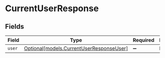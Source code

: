 # CurrentUserResponse


## Fields

| Field                                                                            | Type                                                                             | Required                                                                         | Description                                                                      |
| -------------------------------------------------------------------------------- | -------------------------------------------------------------------------------- | -------------------------------------------------------------------------------- | -------------------------------------------------------------------------------- |
| `user`                                                                           | [Optional[models.CurrentUserResponseUser]](../models/currentuserresponseuser.md) | :heavy_minus_sign:                                                               | N/A                                                                              |